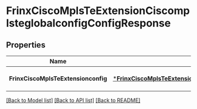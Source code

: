 # FrinxCiscoMplsTeExtensionCiscomplsteglobalconfigConfigResponse

## Properties
Name | Type | Description | Notes
------------ | ------------- | ------------- | -------------
**FrinxCiscoMplsTeExtensionconfig** | [***FrinxCiscoMplsTeExtensionCiscomplsteglobalconfigConfig**](frinx.cisco.mpls.te.extension.ciscomplsteglobalconfig.Config.md) |  | [optional] [default to null]

[[Back to Model list]](../README.md#documentation-for-models) [[Back to API list]](../README.md#documentation-for-api-endpoints) [[Back to README]](../README.md)


